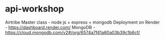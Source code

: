 # api-workshop
Airtribe Master class - node js + express + mongodb
Deployment on Render - https://dashboard.render.com/
MongoDB - https://cloud.mongodb.com/v2#/org/6574a7f41a60a03b39c1b6cf/
